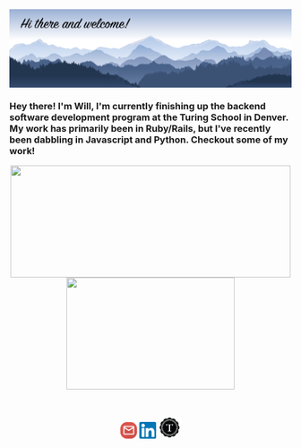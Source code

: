 <img align="center" src="https://github.com/dunlapww/dunlapww/blob/main/icons/mountainlandscape.png" width="1000"/>

### Hey there!  I'm Will, I'm currently finishing up the backend software development program at the Turing School in Denver.  My work has primarily been in Ruby/Rails, but I've recently been dabbling in Javascript and Python.  Checkout some of my work!

<!--
**dunlapww/dunlapww** is a ✨ _special_ ✨ repository because its `README.md` (this file) appears on your GitHub profile.

<!-- [![Will's github stats](https://github-readme-stats.vercel.app/api?username=dunlapww)](https://github.com/dunlapww/github-readme-stats) -->

  <div align="center">
    <a href="https://github.com/dunlapww/github-readme-stats">
      <img align="center" src="https://github-readme-stats.vercel.app/api?username=dunlapww&show_icons=true&theme=prussian" height="200" width="500"/>
    </a>
    <a href="https://github.com/dunlapww/github-readme-stats">
      <img align="center" src="https://github-readme-stats.vercel.app/api/top-langs/?username=dunlapww&theme=prussian" height="200" width="300"/>
    </a>
  </div>
  <br>
  <br>
  <p align="center">
   <a href="mailto:dunlapww@gmail.com"><img height="30" src="https://github.com/dunlapww/dunlapww/blob/main/icons/email_square.png"></a>
  <a href="https://www.linkedin.com/in/willwdunlap/"><img height="30" src="https://github.com/dunlapww/dunlapww/blob/main/icons/new_linkedin.svg"></a>
  <a href="https://alumni.turing.io/alumni/will-dunlap"><img height="40" src="https://github.com/dunlapww/dunlapww/blob/main/icons/turing_icon.png"></a>
  </p>

